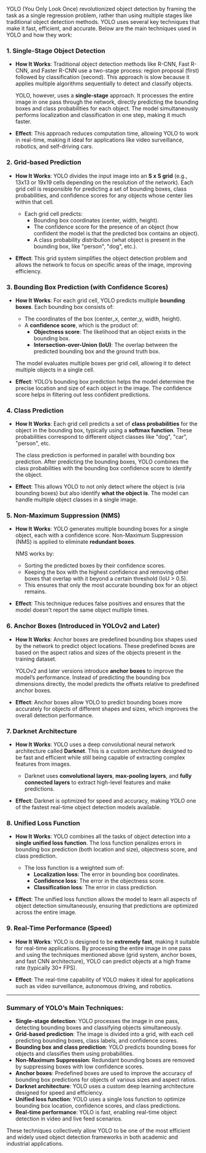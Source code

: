 YOLO (You Only Look Once) revolutionized object detection by framing the task as a single regression problem, rather than using multiple stages like traditional object detection methods. YOLO uses several key techniques that make it fast, efficient, and accurate. Below are the main techniques used in YOLO and how they work:

### 1. **Single-Stage Object Detection**
   - **How It Works**: 
     Traditional object detection methods like R-CNN, Fast R-CNN, and Faster R-CNN use a two-stage process: region proposal (first) followed by classification (second). This approach is slow because it applies multiple algorithms sequentially to detect and classify objects.
     
     YOLO, however, uses a **single-stage** approach. It processes the entire image in one pass through the network, directly predicting the bounding boxes and class probabilities for each object. The model simultaneously performs localization and classification in one step, making it much faster.

   - **Effect**: This approach reduces computation time, allowing YOLO to work in real-time, making it ideal for applications like video surveillance, robotics, and self-driving cars.

### 2. **Grid-based Prediction**
   - **How It Works**: 
     YOLO divides the input image into an **S x S grid** (e.g., 13x13 or 19x19 cells depending on the resolution of the network). Each grid cell is responsible for predicting a set of bounding boxes, class probabilities, and confidence scores for any objects whose center lies within that cell.

     - Each grid cell predicts:
       - Bounding box coordinates (center, width, height).
       - The confidence score for the presence of an object (how confident the model is that the predicted box contains an object).
       - A class probability distribution (what object is present in the bounding box, like "person", "dog", etc.).

   - **Effect**: This grid system simplifies the object detection problem and allows the network to focus on specific areas of the image, improving efficiency.

### 3. **Bounding Box Prediction (with Confidence Scores)**
   - **How It Works**: 
     For each grid cell, YOLO predicts multiple **bounding boxes**. Each bounding box consists of:
     - The coordinates of the box (center_x, center_y, width, height).
     - A **confidence score**, which is the product of:
       - **Objectness score**: The likelihood that an object exists in the bounding box.
       - **Intersection-over-Union (IoU)**: The overlap between the predicted bounding box and the ground truth box.
       
     The model evaluates multiple boxes per grid cell, allowing it to detect multiple objects in a single cell.

   - **Effect**: YOLO’s bounding box prediction helps the model determine the precise location and size of each object in the image. The confidence score helps in filtering out less confident predictions.

### 4. **Class Prediction**
   - **How It Works**: 
     Each grid cell predicts a set of **class probabilities** for the object in the bounding box, typically using a **softmax function**. These probabilities correspond to different object classes like "dog", "car", "person", etc.
     
     The class prediction is performed in parallel with bounding box prediction. After predicting the bounding boxes, YOLO combines the class probabilities with the bounding box confidence score to identify the object.

   - **Effect**: This allows YOLO to not only detect where the object is (via bounding boxes) but also identify **what the object is**. The model can handle multiple object classes in a single image.

### 5. **Non-Maximum Suppression (NMS)**
   - **How It Works**: 
     YOLO generates multiple bounding boxes for a single object, each with a confidence score. Non-Maximum Suppression (NMS) is applied to eliminate **redundant boxes**.
     
     NMS works by:
     - Sorting the predicted boxes by their confidence scores.
     - Keeping the box with the highest confidence and removing other boxes that overlap with it beyond a certain threshold (IoU > 0.5).
     - This ensures that only the most accurate bounding box for an object remains.

   - **Effect**: This technique reduces false positives and ensures that the model doesn't report the same object multiple times.

### 6. **Anchor Boxes (Introduced in YOLOv2 and Later)**
   - **How It Works**: 
     Anchor boxes are predefined bounding box shapes used by the network to predict object locations. These predefined boxes are based on the aspect ratios and sizes of the objects present in the training dataset.
     
     YOLOv2 and later versions introduce **anchor boxes** to improve the model’s performance. Instead of predicting the bounding box dimensions directly, the model predicts the offsets relative to predefined anchor boxes.

   - **Effect**: Anchor boxes allow YOLO to predict bounding boxes more accurately for objects of different shapes and sizes, which improves the overall detection performance.

### 7. **Darknet Architecture**
   - **How It Works**: 
     YOLO uses a deep convolutional neural network architecture called **Darknet**. This is a custom architecture designed to be fast and efficient while still being capable of extracting complex features from images.

     - Darknet uses **convolutional layers**, **max-pooling layers**, and **fully connected layers** to extract high-level features and make predictions.

   - **Effect**: Darknet is optimized for speed and accuracy, making YOLO one of the fastest real-time object detection models available.

### 8. **Unified Loss Function**
   - **How It Works**: 
     YOLO combines all the tasks of object detection into a **single unified loss function**. The loss function penalizes errors in bounding box prediction (both location and size), objectness score, and class prediction.

     - The loss function is a weighted sum of:
       - **Localization loss**: The error in bounding box coordinates.
       - **Confidence loss**: The error in the objectness score.
       - **Classification loss**: The error in class prediction.

   - **Effect**: The unified loss function allows the model to learn all aspects of object detection simultaneously, ensuring that predictions are optimized across the entire image.

### 9. **Real-Time Performance (Speed)**
   - **How It Works**: 
     YOLO is designed to be **extremely fast**, making it suitable for real-time applications. By processing the entire image in one pass and using the techniques mentioned above (grid system, anchor boxes, and fast CNN architecture), YOLO can predict objects at a high frame rate (typically 30+ FPS).

   - **Effect**: The real-time capability of YOLO makes it ideal for applications such as video surveillance, autonomous driving, and robotics.

---

### Summary of YOLO’s Main Techniques:
- **Single-stage detection**: YOLO processes the image in one pass, detecting bounding boxes and classifying objects simultaneously.
- **Grid-based prediction**: The image is divided into a grid, with each cell predicting bounding boxes, class labels, and confidence scores.
- **Bounding box and class prediction**: YOLO predicts bounding boxes for objects and classifies them using probabilities.
- **Non-Maximum Suppression**: Redundant bounding boxes are removed by suppressing boxes with low confidence scores.
- **Anchor boxes**: Predefined boxes are used to improve the accuracy of bounding box predictions for objects of various sizes and aspect ratios.
- **Darknet architecture**: YOLO uses a custom deep learning architecture designed for speed and efficiency.
- **Unified loss function**: YOLO uses a single loss function to optimize bounding box location, confidence scores, and class predictions.
- **Real-time performance**: YOLO is fast, enabling real-time object detection in video and live feed scenarios.

These techniques collectively allow YOLO to be one of the most efficient and widely used object detection frameworks in both academic and industrial applications.
